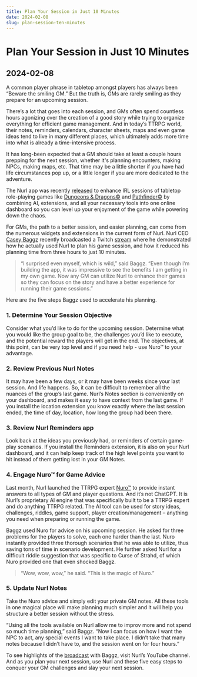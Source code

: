 ```yaml
---
title: Plan Your Session in Just 10 Minutes
date: 2024-02-08
slug: plan-session-ten-minutes
---
```


# Plan Your Session in Just 10 Minutes

## 2024-02-08

A common player phrase in tabletop amongst players has always been “Beware the smiling GM.” But the truth is, GMs are rarely smiling as they prepare for an upcoming session.

There’s a lot that goes into each session, and GMs often spend countless hours agonizing over the creation of a good story while trying to organize everything for efficient game management. And in today’s TTRPG world, their notes, reminders, calendars, character sheets, maps and even game ideas tend to live in many different places, which ultimately adds more time into what is already a time-intensive process.

It has long-been expected that a GM should take at least a couple hours prepping for the next session, whether it's planning encounters, making NPCs, making maps, etc. That time may be a little shorter if you have had life circumstances pop up, or a little longer if you are more dedicated to the adventure.

The Nurl app was recently [released](/blog/nurl-beta-goes-global/) to enhance IRL sessions of tabletop role-playing games like [Dungeons & Dragons&copy;](https://dnd.wizards.com/) and [Pathfinder&copy;](https://paizo.com/pathfinder) by combining AI, extensions, and all your necessary tools into one online dashboard so you can level up your enjoyment of the game while powering down the chaos.

For GMs, the path to a better session, and easier planning, can come from the numerous widgets and extensions in the current form of Nurl. Nurl CEO [Casey Baggz](https://www.linkedin.com/in/caseybaggz/) recently broadcasted a Twitch [stream](https://nurlttrpg.com/blog/nurl-now-on-twitch) where he demonstrated how he actually used Nurl to plan his game session, and how it reduced his planning time from three hours to just 10 minutes.

> “I surprised even myself, which is wild,” said Baggz. “Even though I’m building the app, it was impressive to see the benefits I am getting in my own game. Now any GM can utilize Nurl to enhance their games so they can focus on the story and have a better experience for running their game sessions.”

Here are the five steps Baggz used to accelerate his planning.

### 1. Determine Your Session Objective

Consider what you’d like to do for the upcoming session. Determine what you would like the group goal to be, the challenges you’d like to execute, and the potential reward the players will get in the end. The objectives, at this point, can be very top level and if you need help - use Nuro™ to your advantage.

### 2. Review Previous Nurl Notes

It may have been a few days, or it may have been weeks since your last session. And life happens. So, it can be difficult to remember all the nuances of the group’s last game. Nurl’s Notes section is conveniently on your dashboard, and makes it easy to have context from the last game. If you install the location extension you know exactly where the last session ended, the time of day, location, how long the group had been there.

### 3. Review Nurl Reminders app

Look back at the ideas you previously had, or reminders of certain game-play scenarios. If you install the Reminders extension, it is also on your Nurl dashboard, and it can help keep track of the high level points you want to hit instead of them getting lost in your GM Notes.

### 4. Engage Nuro™ for Game Advice

Last month, Nurl launched the TTRPG expert [Nuro&trade;](https://nurlttrpg.com/blog/feature-focus-nuro) to provide instant answers to all types of GM and player questions. And it’s not ChatGPT. It is Nurl’s proprietary AI engine that was specifically built to be a TTRPG expert and do anything TTRPG related. The AI tool can be used for story ideas, challenges, riddles, game support, player creation/management – anything you need when preparing or running the game.

Baggz used Nuro for advice on his upcoming session. He asked for three problems for the players to solve, each one harder than the last. Nuro instantly provided three thorough scenarios that he was able to utilize, thus saving tons of time in scenario development. He further asked Nurl for a difficult riddle suggestion that was specific to Curse of Strahd, of which Nuro provided one that even shocked Baggz.

> “Wow, wow, wow,” he said. “This is the magic of Nuro.”

### 5. Update Nurl Notes

Take the Nuro advice and simply edit your private GM notes. All these tools in one magical place will make planning much simpler and it will help you structure a better session without the stress.

“Using all the tools available on Nurl allow me to improv more and not spend so much time planning,” said Baggz. “Now I can focus on how I want the NPC to act, any special events I want to take place. I didn’t take that many notes because I didn’t have to, and the session went on for four hours.”

To see highlights of the [broadcast](https://www.youtube.com/watch?v=QS-yvCboiq4) with Baggz, visit Nurl’s YouTube channel. And as you plan your next session, use Nurl and these five easy steps to conquer your GM challenges and slay your next session.
